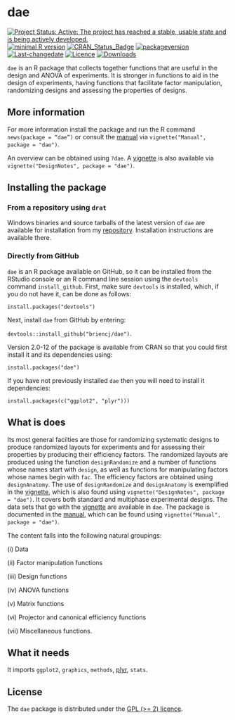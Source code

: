 # dae

[![Project Status: Active:  The project has reached a stable, usable state and is being actively developed.](http://www.repostatus.org/badges/latest/active.svg)](http://www.repostatus.org/#active)
[![minimal R version](https://img.shields.io/badge/R%3E%3D-3.5.0-6666ff.svg)](https://cran.r-project.org/)
[![CRAN_Status_Badge](http://www.r-pkg.org/badges/version/dae)](https://cran.r-project.org/package=dae)
[![packageversion](https://img.shields.io/badge/Package%20version-3.1--35-orange.svg?style=flat-square)](/commits/master)
[![Last-changedate](https://img.shields.io/badge/last%20change-2021--02--25-yellowgreen.svg)](/commits/master)
[![Licence](https://img.shields.io/badge/license-GPL%20(%3E%3D2)-green.svg)](http://choosealicense.com/licenses/gpl-2.0/)
[![Downloads](https://cranlogs.r-pkg.org/badges/last-week/dae)](commits/master)


`dae` is an R package that collects together functions that are useful in the design and ANOVA of experiments. It is stronger in functions to aid in the design of experiments, having functions that facilitate factor manipulation, randomizing designs and assessing the properties of designs.

## More information

For more information install the package and run the R command `news(package = “dae”)` or consult the [manual](./vignettes/dae-manual.pdf) via `vignette("Manual", package = "dae")`. 

An overview can be obtained using `?dae`. A [vignette](./vignettes/DesignNotes.pdf) is also available via `vignette("DesignNotes", package = "dae")`.

## Installing the package

### From a repository using `drat`

Windows binaries and source tarballs of the latest version of `dae` are available for installation from my [repository](http://chris.brien.name/rpackages). Installation instructions are available there.

### Directly from  GitHub

`dae` is an R package available on GitHub, so it can be installed from the RStudio console or an R command line session using the `devtools` command `install_github`. First, make sure `devtools` is installed, which, if you do not have it, can be done as follows:

`install.packages("devtools")`

Next, install `dae` from GitHub by entering:

`devtools::install_github("briencj/dae")`.

Version 2.0-12 of the package is available from CRAN so that you could first install it and its dependencies using:

`install.packages("dae")`


If you have not previously installed `dae` then you will need to install it dependencies:

`install.packages(c("ggplot2", "plyr")))`

## What is does

Its most general facilties are those for randomizing systematic designs to produce randomized layouts for experiments and for assessing their properties by producing their efficiency factors. The  randomized layouts are produced using the function `designRandomize` and a number of functions whose names start with `design`, as well as functions for manipulating factors whose names begin with `fac`. The efficiency factors are obtained using `designAnatomy`. The use of `designRandomize` and `designAnatomy` is exemplified in the  [vignette](./vignettes/DesignNotes.pdf), which is also found using `vignette("DesignNotes", package = "dae")`. It covers both standard and multiphase experimental designs. The data sets that go with the [vignette](./vignettes/DesignNotes.pdf) are available in `dae`. The package is documented in the [manual](./vignettes/dae-manual.pdf), which can be found using `vignette("Manual", package = "dae")`. 

The content falls into the following natural groupings: 

(i) Data 

(ii) Factor manipulation functions

(iii) Design functions

(iv) ANOVA functions

(v) Matrix functions

(vi) Projector and canonical efficiency functions

(vii) Miscellaneous functions.

## What it needs  
  
It imports `ggplot2`, `graphics`, `methods`, [plyr](<https://CRAN.R-project.org/package=plyr>), `stats`.

## License

The `dae` package is distributed under the [GPL (>= 2) licence](<https://opensource.org/licenses/GPL-2.0>).
